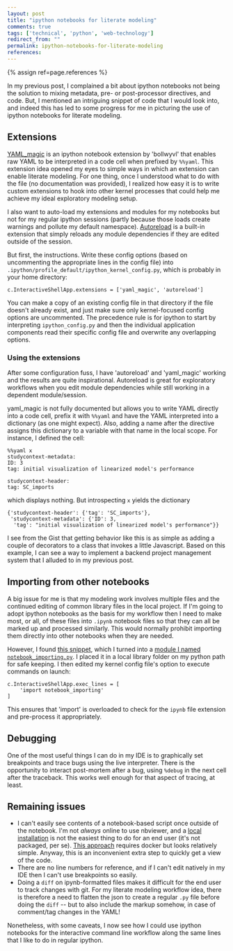 ```yaml
---
layout: post
title: "ipython notebooks for literate modeling"
comments: true
tags: ['technical', 'python', 'web-technology']
redirect_from: ""
permalink: ipython-notebooks-for-literate-modeling
references:
---
```


{% assign ref=page.references %}

In my previous post, I complained a bit about ipython notebooks not
being the solution to mixing metadata, pre- or post-processor
directives, and code. But, I mentioned an intriguing snippet of code
that I would look into, and indeed this has led to some progress for
me in picturing the use of ipython notebooks for literate modeling.

## Extensions

[YAML_magic](https://gist.github.com/bollwyvl/aa7131d57195f86fb9c0) is
an ipython notebook extension by 'bollwyvl' that enables raw YAML to
be interpreted in a code cell when prefixed by `%%yaml`. This
extension idea opened my eyes to simple ways in which an extension can
enable literate modeling. For one thing, once I understood what to do
with the file (no documentation was provided), I realized how easy it
is to write custom extensions to hook into other kernel processes that
could help me achieve my ideal exploratory modeling setup.

I also want to auto-load my extensions and modules for my notebooks but not
for my regular ipython sessions (partly because those loads create
warnings and pollute my default namespace). [Autoreload](https://ipython.org/ipython-doc/dev/config/extensions/autoreload.html)
is a built-in extension that simply reloads any module dependencies if they are edited outside of
the session.

But first,
the instructions. Write these config options (based on uncommenting the appropriate
lines in the config file) into
`.ipython/profile_default/ipython_kernel_config.py`, which is probably
in your home directory:

    c.InteractiveShellApp.extensions = ['yaml_magic', 'autoreload']

You can make a copy of an existing config file in that directory if
the file doesn't already exist, and just make sure only kernel-focused
config options are uncommented. The precedence rule is for ipython to
start by interpreting `ipython_config.py` and then the individual
application components read their specific config file and overwrite
any overlapping options.


### Using the extensions

After some configuration fuss, I have 'autoreload' and 'yaml\_magic'
working and the results are quite
inspirational. Autoreload is great for exploratory workflows when you
edit module dependencies while still working in a dependent module/session.

yaml\_magic is not fully documented but allows you to write
YAML directly into a code cell, prefix it with `%%yaml` and have the
YAML interpreted into a dictionary (as one might expect). Also, adding
a name after the directive assigns this dictionary to a variable with
that name in the local scope. For instance, I defined the cell:

    %%yaml x
	studycontext-metadata:
	ID: 3
	tag: initial visualization of linearized model's performance

	studycontext-header:
	tag: SC_imports


which displays nothing. But introspecting `x` yields the dictionary

    {'studycontext-header': {'tag': 'SC_imports'},
     'studycontext-metadata': {'ID': 3,
      'tag': "initial visualization of linearized model's performance"}}


I see from the Gist that getting behavior like this is as simple as
adding a couple of decorators to a class that invokes a little
Javascript. Based on this example, I can see a way to implement a
backend project management system that I alluded to in my previous
post.

## Importing from other notebooks

A big issue for me is that my modeling work
involves multiple files and the continued editing of common library
files in the local project. If I'm going to adopt ipython notebooks as
the basis for my workflow then I need to make most, or all, of these
files into `.ipynb` notebook files so that they can all be marked up
and processed similarly. This would normally prohibit importing them
directly into other notebooks when they are needed.

However, I found
[this snippet](http://nbviewer.ipython.org/github/adrn/ipython/blob/1.x/examples/notebooks/Importing%20Notebooks.ipynb),
which I turned into a
[module I named `notebook_importing.py`](https://gist.github.com/robclewley/75b7719119892b99d73b). I
placed it in a local library folder on my python path for safe
keeping. I then edited my kernel config file's option to execute commands on
launch:

    c.InteractiveShellApp.exec_lines = [
        'import notebook_importing'
    ]

This ensures that 'import' is overloaded to check for the `ipynb` file extension and pre-process it appropriately.

## Debugging

One of the most useful things I can do in my IDE is to graphically set breakpoints and trace bugs using the live interpreter. There is the opportunity to interact post-mortem after a bug, using `%debug` in the next cell after the traceback. This works well enough for that aspect of tracing, at least.

## Remaining issues

* I can't easily see contents of a notebook-based script once outside
  of the notebook. I'm not *always* online to use nbviewer, and a
  [local installation](http://stackoverflow.com/questions/18572423/running-ipython-notebook-viewer-locally)
  is not the easiest thing to do for an end user (it's not packaged,
  per se). [This approach](https://github.com/jupyter/nbviewer)
  requires docker but looks relatively simple. Anyway, this is an
  inconvenient extra step to quickly get a view of the code.
* There are no line numbers for reference, and if I can't edit
  natively in my IDE then I can't use breakpoints so easily.
* Doing a `diff` on ipynb-formatted files makes it difficult for the
  end user to track changes with git. For my literate modeling
  workflow idea, there is therefore a need to flatten the json to
  create a regular `.py` file before doing the `diff` -- but to also
  include the markup somehow, in case of comment/tag changes in the
  YAML!


Nonetheless, with some caveats, I now see how I could use ipython
notebooks for the interactive command line workflow along the same
lines that I like to do in regular ipython.
